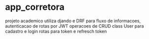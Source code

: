 # app_corretora
projeto academico utiliza djando e DRF para fluxo de informacoes,
autenticacao de rotas por JWT
operacoes de CRUD
class User para cadastro e login
rotas para token e refresch token
